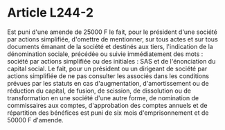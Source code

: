 # Article L244-2

Est puni d'une amende de 25000 F le fait, pour le président d'une société par actions simplifiée, d'omettre de mentionner, sur tous actes et sur tous documents émanant de la société et destinés aux tiers, l'indication de la dénomination sociale, précédée ou suivie immédiatement des mots : société par actions simplifiée ou des initiales : SAS et de l'énonciation du capital social.   Le fait, pour un président ou un dirigeant de société par actions simplifiée de ne pas consulter les associés dans les conditions prévues par les statuts en cas d'augmentation, d'amortissement ou de réduction du capital, de fusion, de scission, de dissolution ou de transformation en une société d'une autre forme, de nomination de commissaires aux comptes, d'approbation des comptes annuels et de répartition des bénéfices est puni de six mois d'emprisonnement et de 50000 F d'amende.